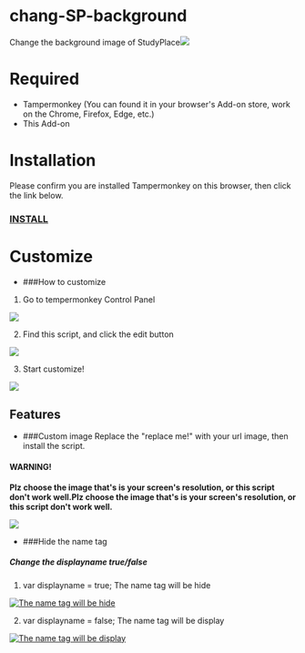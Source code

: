 # chang-SP-background
Change the background image of StudyPlace[![](https://github.com/SyTemossy/chang-SP-background/blob/main/ex.png?raw=true)](https://github.com/SyTemossy/chang-SP-background/blob/main/ex.png?raw=true)
# Required
- Tampermonkey (You can found it in your browser's Add-on store, work on the Chrome, Firefox, Edge, etc.)
- This Add-on

# Installation
Please confirm you are installed Tampermonkey on this browser, then click the link below.
### [INSTALL](https://greasyfork.org/scripts/431449-change-sp-background/code/change%20SP%20background.user.js)

# Customize
- ###How to customize
1. Go to tempermonkey Control Panel

[![](https://github.com/SyTemossy/chang-SP-background/blob/main/ex2.png?raw=true)](https://github.com/SyTemossy/chang-SP-background/blob/main/ex2.png?raw=true)

2. Find this script, and click the edit button

[![](https://github.com/SyTemossy/chang-SP-background/blob/main/ex3.png?raw=true)](https://github.com/SyTemossy/chang-SP-background/blob/main/ex3.png?raw=true)

3. Start customize!

[![](https://github.com/SyTemossy/chang-SP-background/blob/main/ex4.png?raw=true)](https://github.com/SyTemossy/chang-SP-background/blob/main/ex4.png?raw=true)

## Features
- ###Custom image
Replace the "replace me!" with your url image, then install the script.
#### WARNING!
**Plz choose the image that's is your screen's resolution, or this script don't work well.Plz choose the image that's is your screen's resolution, or this script don't work well.**

[![](https://github.com/SyTemossy/chang-SP-background/blob/main/ex5.png?raw=true)](https://github.com/SyTemossy/chang-SP-background/blob/main/ex5.png?raw=true)

- ###Hide the name tag
##### Change the displayname true/false
1. var displayname = true; 
The name tag will be hide

[![The name tag will be hide](https://github.com/SyTemossy/chang-SP-background/blob/main/ex.png?raw=true "The name tag will be hide")](https://github.com/SyTemossy/chang-SP-background/blob/main/ex.png?raw=true "The name tag will be hide")

2. var displayname = false; 
The name tag will be display

[![The name tag will be display](https://github.com/SyTemossy/chang-SP-background/blob/main/ex1.png?raw=true)](https://github.com/SyTemossy/chang-SP-background/blob/main/ex1.png?raw=true)

